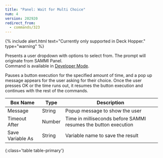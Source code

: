 ```yaml
---
title: "Panel: Wait for Multi Choice"
num: 4
version: 202920
redirect_from:
  - commands/323
---
```


{% include alert.html text="Currently only supported in Deck Hopper." type="warning" %} 

Presents a user dropdown with options to select from. The prompt will originate from SAMMI Panel.  
Command is available in [Developer Mode](https://sammi.solutions/docs/faq/general#developermode).

Pauses a button execution for the specified amount of time, and a pop up message appears for the user asking for their choice. Once the user presses OK or the time runs out, it resumes the button execution and continues with the rest of the commands.

| Box Name | Type | Description | 
|-------|--------|--------
|Message| String | Popup message to show the user
|Timeout After | Number | Time in milliseconds before SAMMI resumes the button execution
|Save Variable As | String | Variable name to save the result
{:class='table table-primary'}

